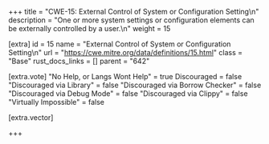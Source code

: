 +++
title = "CWE-15: External Control of System or Configuration Setting\n"
description = "One or more system settings or configuration elements can be externally controlled by a user.\n"
weight = 15

[extra]
id = 15
name = "External Control of System or Configuration Setting\n"
url = "https://cwe.mitre.org/data/definitions/15.html"
class = "Base"
rust_docs_links = []
parent = "642"

[extra.vote]
"No Help, or Langs Wont Help" = true
Discouraged = false
"Discouraged via Library" = false
"Discouraged via Borrow Checker" = false
"Discouraged via Debug Mode" = false
"Discouraged via Clippy" = false
"Virtually Impossible" = false

[extra.vector]

+++